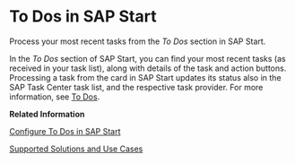 <!-- loio8549f76ef05d4d8bb9f5def6b03df0bf -->

# To Dos in SAP Start

Process your most recent tasks from the *To Dos* section in SAP Start.

In the *To Dos* section of SAP Start, you can find your most recent tasks \(as received in your task list\), along with details of the task and action buttons. Processing a task from the card in SAP Start updates its status also in the SAP Task Center task list, and the respective task provider. For more information, see [To Dos](https://help.sap.com/docs/start/sap-start/to-dos).

**Related Information**  


[Configure To Dos in SAP Start](../40-administration/configure-to-dos-in-sap-start-c05ad6f.md "The To Dos in SAP Start are cards, visualizing the most important information of the latest tasks in the SAP Task Center task list, allowing users to access and process their tasks from the SAP Start user interface.")

[Supported Solutions and Use Cases](../10-what-is/supported-solutions-and-use-cases-758209c.md "Review the list of the supported solutions and use cases in SAP Task Center.")

